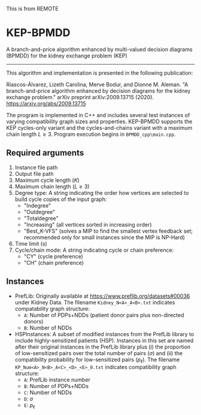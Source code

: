 This is from REMOTE




# KEP-BPMDD
A branch-and-price algorithm enhanced by multi-valued decision diagrams (BPMDD) for the kidney exchange problem (KEP)

---

This algorithm and implementation is presented in the following publication:

Riascos-Álvarez, Lizeth Carolina, Merve Bodur, and Dionne M. Aleman. "A branch-and-price algorithm enhanced by decision diagrams for the kidney exchange problem." arXiv preprint arXiv:2009.13715 (2020). <https://arxiv.org/abs/2009.13715>

The program is implemented in C++ and includes several test instances of varying compatibility graph sizes and properties. KEP-BPMDD supports the KEP cycles-only variant and the cycles-and-chains variant with a maximum chain length $L \ge 3$. Program execution begins in `BPMDD_cpp\main.cpp`.

## Required arguments

1. Instance file path 
2. Output file path   
3. Maximum cycle length ($K$)
4. Maximum chain length ($L \ge 3$)
5. Degree type: A string indicating the order how vertices are selected to build cycle copies of the input graph:
    - "Indegree"
    - "Outdegree"
    - "Totaldegree"
    - "Increasing" (all vertices sorted in increasing order) 
    - "Best_K-VFS" (solves a MIP to find the smallest vertex feedback set; recommended only for small instances since the MIP is NP-Hard)
6. Time limit (s)
7. Cycle/chain mode: A string indicating cycle or chain preference: 
    - "CY" (cycle preference)
    - "CH" (chain preference)

## Instances

- PrefLib: Originally available at <https://www.preflib.org/datasets#00036> under Kidney Data. The filename `Kidney_N<A>_A<B>.txt` indicates compatability graph structure:
    - `A`: Number of PDPs+NDDs (patient donor pairs plus non-directed donors)
    - `B`: Number of NDDs
- HSPInstances: A subset of modified instances from the PrefLib library to include highly-sensitized patients (HSP). Instances in this set are named after their original instances in the PrefLib library plus (i) the proportion of low-sensitized pairs over the total number of pairs ($\sigma$) and (ii) the compatibility probability for low-sensitized pairs ($p_\ell$). The filename `KP_Num<A>_N<B>_A<C>_<D>_<E>_0.txt` indicates compatibility graph structure:
    - `A`: PrefLib instance number
    - `B`: Number of PDPs+NDDs
    - `C`: Number of NDDs
    - `D`: $\sigma$
    - `E`: $p_\ell$
